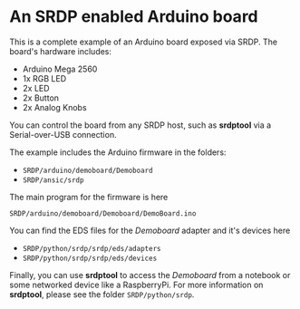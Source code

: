 # An SRDP enabled Arduino board

This is a complete example of an Arduino board exposed via SRDP. The board's hardware includes:

 * Arduino Mega 2560
 * 1x RGB LED
 * 2x LED
 * 2x Button
 * 2x Analog Knobs

You can control the board from any SRDP host, such as **srdptool** via a Serial-over-USB connection.

The example includes the Arduino firmware in the folders:

 * `SRDP/arduino/demoboard/Demoboard`
 * `SRDP/ansic/srdp`

The main program for the firmware is here

	SRDP/arduino/demoboard/Demoboard/DemoBoard.ino

You can find the EDS files for the *Demoboard* adapter and it's devices here

 * `SRDP/python/srdp/srdp/eds/adapters`
 * `SRDP/python/srdp/srdp/eds/devices`

Finally, you can use **srdptool** to access the *Demoboard* from a notebook or some networked device like a RaspberryPi. For more information on **srdptool**, please see the folder `SRDP/python/srdp`.
